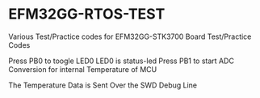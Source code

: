 # EFM32GG-RTOS-TEST
Various Test/Practice codes for EFM32GG-STK3700 Board Test/Practice Codes

Press PB0 to toogle LED0
LED0 is status-led
Press PB1 to start ADC Conversion for internal Temperature of MCU

The Temperature Data is Sent Over the SWD Debug Line

